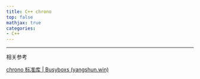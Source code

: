 ```yaml
---
title: C++ chrono
top: false
mathjax: true
categories:
- C++
---
```


-----







相关参考

[chrono 标准库 | Busyboxs (yangshun.win)](https://yangshun.win/blogs/e5bd0fbd/#显示说明类型)